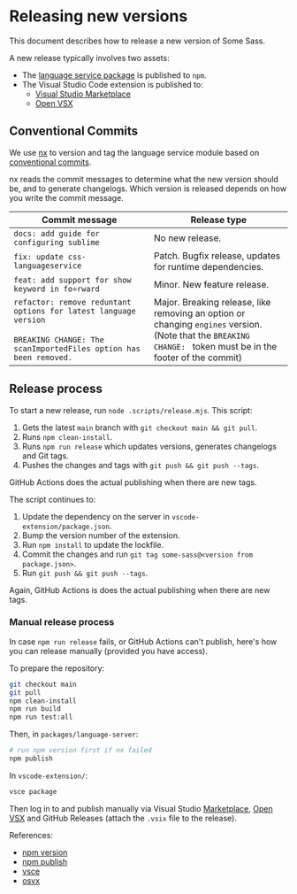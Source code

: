 # Releasing new versions

This document describes how to release a new version of Some Sass.

A new release typically involves two assets:

- The [language service package][lsnpm] is published to `npm`.
- The Visual Studio Code extension is published to:
  - [Visual Studio Marketplace](https://marketplace.visualstudio.com/items?itemName=SomewhatStationery.some-sass)
  - [Open VSX](https://open-vsx.org/extension/SomewhatStationery/some-sass)

## Conventional Commits

We use [nx] to version and tag the language service module based on [conventional commits][conventional].

nx reads the commit messages to determine what the new version should be, and to generate changelogs. Which version is released depends on how you write the commit message.

| Commit message                                                                                                                            | Release type                                                                                                                                                         |
| ----------------------------------------------------------------------------------------------------------------------------------------- | -------------------------------------------------------------------------------------------------------------------------------------------------------------------- |
| `docs: add guide for configuring sublime`                                                                                                 | No new release.                                                                                                                                                      |
| `fix: update css-languageservice`                                                                                                         | Patch. Bugfix release, updates for runtime dependencies.                                                                                                             |
| `feat: add support for show keyword in fo÷rward`                                                                                           | Minor. New feature release.                                                                                                                                          |
| `refactor: remove reduntant options for latest language version`<br><br>`BREAKING CHANGE: The scanImportedFiles option has been removed.` | Major. Breaking release, like removing an option or changing `engines` version. <br /> (Note that the `BREAKING CHANGE: ` token must be in the footer of the commit) |

## Release process

To start a new release, run `node .scripts/release.mjs`. This script:

1. Gets the latest `main` branch with `git checkout main && git pull`.
2. Runs `npm clean-install`.
3. Runs `npm run release` which updates versions, generates changelogs and Git tags.
4. Pushes the changes and tags with `git push && git push --tags`.

GitHub Actions does the actual publishing when there are new tags.

The script continues to:

1. Update the dependency on the server in `vscode-extension/package.json`.
2. Bump the version number of the extension.
3. Run `npm install` to update the lockfile.
4. Commit the changes and run `git tag some-sass@<version from package.json>`.
5. Run `git push && git push --tags`.

Again, GitHub Actions is does the actual publishing when there are new tags.

### Manual release process

In case `npm run release` fails, or GitHub Actions can't publish, here's how you can release manually (provided you have access).

To prepare the repository:

```sh
git checkout main
git pull
npm clean-install
npm run build
npm run test:all
```

Then, in `packages/language-server`:

```sh
# run npm version first if nx failed
npm publish
```

In `vscode-extension/`:

```sh
vsce package
```

Then log in to and publish manually via Visual Studio [Marketplace], [Open VSX] and GitHub Releases (attach the `.vsix` file to the release).

References:

- [npm version](https://docs.npmjs.com/cli/v10/commands/npm-version)
- [npm publish](https://docs.npmjs.com/cli/v10/commands/npm-publish)
- [vsce](https://code.visualstudio.com/api/working-with-extensions/publishing-extension)
- [osvx](https://github.com/eclipse/openvsx/wiki/Publishing-Extensions)

[nx]: https://nx.dev/recipes/nx-release/automatically-version-with-conventional-commits#usage-with-independent-releases
[conventional]: https://www.conventionalcommits.org/en/v1.0.0/
[Open VSX]: https://open-vsx.org
[Marketplace]: https://marketplace.visualstudio.com/
[lsnpm]: https://www.npmjs.com/package/some-sass-language-server
